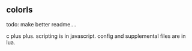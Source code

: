 <!--
SPDX-License-Identifier: MIT
Author: Mark Gutenberger <mark-gutenberger@outlook.com>
readme.md (c) 2022
Desc: readme
Created:  2022-05-03T14:17:35.049Z
Modified: 2022-05-04T22:07:03.126Z
-->

## colorls

todo: make better readme....

c plus plus.
scripting is in javascript.
config and supplemental files are in lua.
